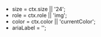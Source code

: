 - size = ctx.size || '24';
- role = ctx.role || 'img';
- color = ctx.color || 'currentColor';
- ariaLabel = '<icon file name>';